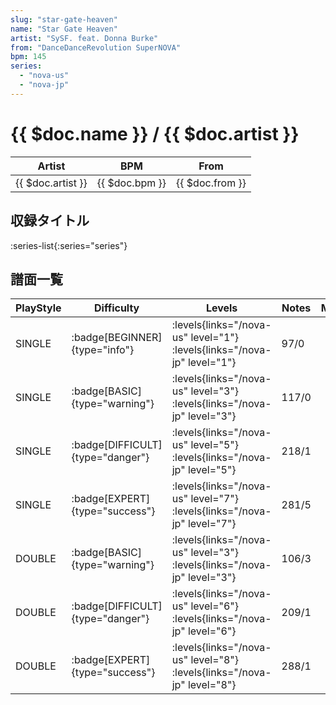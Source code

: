 ```yaml
---
slug: "star-gate-heaven"
name: "Star Gate Heaven"
artist: "SySF. feat. Donna Burke"
from: "DanceDanceRevolution SuperNOVA"
bpm: 145
series:
  - "nova-us"
  - "nova-jp"
---
```


# {{ $doc.name }} / {{ $doc.artist }}

|Artist|BPM|From|
|------|---|----|
|{{ $doc.artist }}|{{ $doc.bpm }}|{{ $doc.from }}|

## 収録タイトル

:series-list{:series="series"}

## 譜面一覧

|PlayStyle|Difficulty|Levels|Notes|Movie|
|---------|----------|------|-----|-----|
|SINGLE| :badge[BEGINNER]{type="info"}| :levels{links="/nova-us" level="1"} :levels{links="/nova-jp" level="1"}|97/0||
|SINGLE| :badge[BASIC]{type="warning"}| :levels{links="/nova-us" level="3"} :levels{links="/nova-jp" level="3"}|117/0||
|SINGLE| :badge[DIFFICULT]{type="danger"}| :levels{links="/nova-us" level="5"} :levels{links="/nova-jp" level="5"}|218/1||
|SINGLE| :badge[EXPERT]{type="success"}| :levels{links="/nova-us" level="7"} :levels{links="/nova-jp" level="7"}|281/5||
|DOUBLE| :badge[BASIC]{type="warning"}| :levels{links="/nova-us" level="3"} :levels{links="/nova-jp" level="3"}|106/3||
|DOUBLE| :badge[DIFFICULT]{type="danger"}| :levels{links="/nova-us" level="6"} :levels{links="/nova-jp" level="6"}|209/1||
|DOUBLE| :badge[EXPERT]{type="success"}| :levels{links="/nova-us" level="8"} :levels{links="/nova-jp" level="8"}|288/1||
